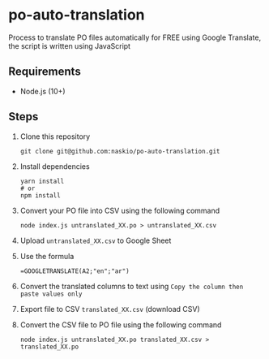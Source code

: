 # po-auto-translation
Process to translate PO files automatically for FREE using Google Translate, the script is written using JavaScript

## Requirements

- Node.js (10+)

## Steps

1. Clone this repository
    ```shell script
    git clone git@github.com:naskio/po-auto-translation.git
    ```

1. Install dependencies
    ```shell script
    yarn install 
    # or
    npm install
    ``` 

1. Convert your PO file into CSV using the following command
    ```shell script
    node index.js untranslated_XX.po > untranslated_XX.csv
    ``` 

1. Upload ```untranslated_XX.csv``` to Google Sheet

1. Use the formula
    ```
    =GOOGLETRANSLATE(A2;"en";"ar")
    ```

1. Convert the translated columns to text using ```Copy the column then paste values only```

1. Export file to CSV ```translated_XX.csv``` (download CSV)

1. Convert the CSV file to PO file using the following command
    ```shell script
    node index.js untranslated_XX.po translated_XX.csv > translated_XX.po
    ``` 
